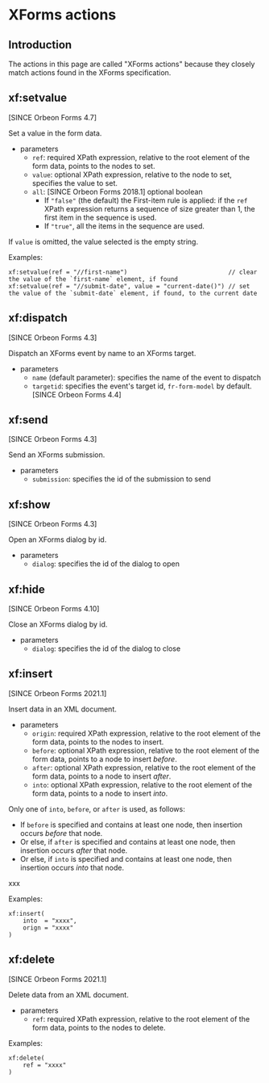 # XForms actions



## Introduction

The actions in this page are called "XForms actions" because they closely match actions found in the XForms specification.

## xf:setvalue

[SINCE Orbeon Forms 4.7]

Set a value in the form data.

- parameters
    - `ref`: required XPath expression, relative to the root element of the form data, points to the nodes to set.
    - `value`: optional XPath expression, relative to the node to set, specifies the value to set.
    - `all`: [SINCE Orbeon Forms 2018.1] optional boolean
        - If `"false"` (the default) the First-item rule is applied: if the `ref` XPath expression returns a sequence of size greater than 1, the first item in the sequence is used.
        - If `"true"`, all the items in the sequence are used.

If `value` is omitted, the value selected is the empty string.

Examples:

```xpath
xf:setvalue(ref = "//first-name")                            // clear the value of the `first-name` element, if found
xf:setvalue(ref = "//submit-date", value = "current-date()") // set the value of the `submit-date` element, if found, to the current date
```

## xf:dispatch

[SINCE Orbeon Forms 4.3]

Dispatch an XForms event by name to an XForms target.

- parameters
    - `name` (default parameter): specifies the name of the event to dispatch
    - `targetid`: specifies the event's target id,  `fr-form-model` by default. [SINCE Orbeon Forms 4.4]

## xf:send

[SINCE Orbeon Forms 4.3]

Send an XForms submission.

- parameters
    - `submission`: specifies the id of the submission to send

## xf:show

[SINCE Orbeon Forms 4.3]

Open an XForms dialog by id.

- parameters
    - `dialog`: specifies the id of the dialog to open

## xf:hide

[SINCE Orbeon Forms 4.10]

Close an XForms dialog by id.

- parameters
    - `dialog`: specifies the id of the dialog to close

## xf:insert

[SINCE Orbeon Forms 2021.1]

Insert data in an XML document.

- parameters
    - `origin`: required XPath expression, relative to the root element of the form data, points to the nodes to insert.
    - `before`: optional XPath expression, relative to the root element of the form data, points to a node to insert *before*.
    - `after`: optional XPath expression, relative to the root element of the form data, points to a node to insert *after*.
    - `into`: optional XPath expression, relative to the root element of the form data, points to a node to insert *into*.

Only one of `into`, `before`, or `after` is used, as follows:

- If `before` is specified and contains at least one node, then insertion occurs *before* that node.
- Or else, if `after` is specified and contains at least one node, then insertion occurs *after* that node.
- Or else, if `into` is specified and contains at least one node, then insertion occurs *into* that node.

xxx

Examples:

```xpath
xf:insert(
    into  = "xxxx",
    orign = "xxxx"
)
```

## xf:delete

[SINCE Orbeon Forms 2021.1]

Delete data from an XML document.

- parameters
    - `ref`: required XPath expression, relative to the root element of the form data, points to the nodes to delete.

Examples:

```xpath
xf:delete(
    ref = "xxxx"
)
```